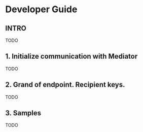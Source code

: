 # Developer Guide

## INTRO
TODO

## 1. Initialize communication with Mediator
TODO

## 2. Grand of endpoint. Recipient keys.
TODO

## 3. Samples
TODO
